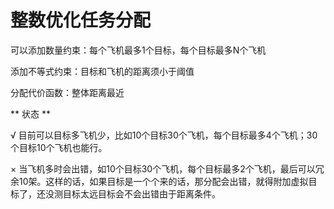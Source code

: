 # 整数优化任务分配

可以添加数量约束：每个飞机最多1个目标，每个目标最多N个飞机

添加不等式约束：目标和飞机的距离须小于阈值

分配代价函数：整体距离最近

** 状态 **

√ 目前可以目标多飞机少，比如10个目标30个飞机，每个目标最多4个飞机；30个目标10个飞机也能行。

× 当飞机多时会出错，如10个目标30个飞机，每个目标最多2个飞机，最后可以冗余10架。这样的话，如果目标是一个个来的话，那分配会出错，就得附加虚拟目标了，还没测目标太远目标会不会出错由于距离条件。
